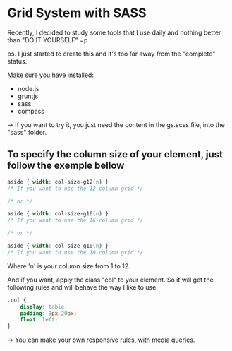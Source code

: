 # Grid System with SASS 

Recently, I decided to study some tools that I use daily and nothing better than "DO IT YOURSELF" =p

ps. I just started to create this and it's too far away from the "complete" status.

Make sure you have installed:
* node.js
* gruntjs
* sass
* compass


-> If you want to try it, you just need the content in the gs.scss file, into the "sass" folder.


## To specify the column size of your element, just follow the exemple bellow

```css
aside { width: col-size-g12(n) }
/* If you want to use the 12-column grid */

/* or */

aside { width: col-size-g16(n) }
/* If you want to use the 16-column grid */

/* or */

aside { width: col-size-g10(n) }
/* If you want to use the 10-column grid */
```
Where 'n' is your column size from 1 to 12.


And if you want, apply the class "col" to your element. So it will get the following rules and will behave the way I like to use.

```css
.col {
	display: table;
	padding: 0px 20px;
	float: left;
}
```

-> You can make your own responsive rules, with media queries.